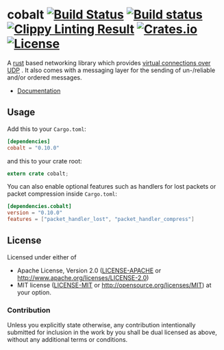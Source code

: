 # cobalt [![Build Status](https://img.shields.io/travis/BonsaiDen/cobalt-rs/master.svg?style=flat-square)](https://travis-ci.org/BonsaiDen/cobalt-rs) [![Build status](https://img.shields.io/appveyor/ci/BonsaiDen/cobalt-rs/master.svg?style=flat-square)](https://ci.appveyor.com/project/BonsaiDen/cobalt-rs) [![Clippy Linting Result](http://clippy.bashy.io/github/BonsaiDen/cobalt-rs/master/badge.svg?style=flat-square)](http://clippy.bashy.io/github/BonsaiDen/cobalt-rs/master/log) [![Crates.io](https://img.shields.io/crates/v/cobalt.svg?style=flat-square)](https://crates.io/crates/cobalt) [![License](https://img.shields.io/crates/l/cobalt.svg?style=flat-square)]() 

A [rust](https://rust-lang.org/) based networking library which provides [virtual 
connections over UDP](http://gafferongames.com/networking-for-game-programmers/udp-vs-tcp/) .
It also comes with a messaging layer for the sending of un-/reliable and/or 
ordered messages.

- [Documentation](https://bonsaiden.github.io/cobalt-rs/doc/cobalt)


## Usage

Add this to your `Cargo.toml`:

```toml
[dependencies]
cobalt = "0.10.0"
```

and this to your crate root:

```rust
extern crate cobalt;
```

You can also enable optional features such as handlers for lost packets or
packet compression inside `Cargo.toml`:

```toml
[dependencies.cobalt]
version = "0.10.0"
features = ["packet_handler_lost", "packet_handler_compress"]
```

## License

Licensed under either of
 * Apache License, Version 2.0 ([LICENSE-APACHE](LICENSE-APACHE) or http://www.apache.org/licenses/LICENSE-2.0)
 * MIT license ([LICENSE-MIT](LICENSE-MIT) or http://opensource.org/licenses/MIT)
at your option.

### Contribution

Unless you explicitly state otherwise, any contribution intentionally submitted
for inclusion in the work by you shall be dual licensed as above, without any
additional terms or conditions.

